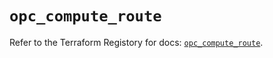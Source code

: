 # `opc_compute_route`

Refer to the Terraform Registory for docs: [`opc_compute_route`](https://registry.terraform.io/providers/hashicorp/opc/1.4.1/docs/resources/compute_route).
